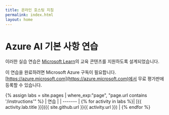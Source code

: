 ```yaml
---
title: 온라인 호스팅 지침
permalink: index.html
layout: home
---
```


# <a name="azure-ai-fundamentals-exercises"></a>Azure AI 기본 사항 연습

이러한 실습 연습은 [Microsoft Learn](https://docs.microsoft.com/training/)의 교육 콘텐츠를 지원하도록 설계되었습니다.

이 연습을 완료하려면 Microsoft Azure 구독이 필요합니다. [https://azure.microsoft.com](https://azure.microsoft.com)에서 무료 평가판에 등록할 수 있습니다.

{% assign labs = site.pages | where_exp:"page", "page.url contains '/instructions'" %}
| 연습 |
| ------- | 
{% for activity in labs  %}| [{{ activity.lab.title }}]({{ site.github.url }}{{ activity.url }}) |
{% endfor %}
